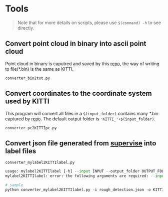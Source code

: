 # Tools

> Note that for more details on scripts, please use `$(command) -h` to see directly.

## Convert point cloud in binary into ascii point cloud

Point cloud in binary is caputred and saved by this [repo](https://github.com/Gltina/PMD_Camera), the way of writing to file(*.bin) is the same as KITTI.

 `converter_bin2txt.py`

## Convert coordinates to the coordinate system used by KITTI

This program will convert all files in a `$(input_folder)` contains many *.bin captured by [repo](https://github.com/Gltina/PMD_Camera). The default output folder is `'KITTI_'+$(input_folder)`.

`converter_pc2KITTIpc.py`

## Convert json file generated from [supervise]("https://3d.supervise.ly/projects/) into label files

`converter_mylabel2KITTIlabel.py` 

``` python
usage: mylabel2KITTIlabel [-h] --input INPUT --output_folder OUTPUT_FOLDER
mylabel2KITTIlabel: error: the following arguments are required: --input/-i, --output_folder/-o

# sample
python converter_mylabel2KITTIlabel.py -i rough_detection.json -o KITTI_label_rough
```
